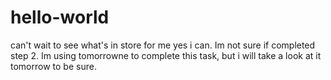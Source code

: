 # hello-world
can't wait to see what's in store for me
yes i can. Im not sure if completed step 2. Im using tomorrowne to complete this task, but i will take a look at it tomorrow to be sure.

